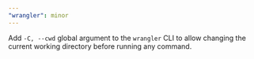 ```yaml
---
"wrangler": minor
---
```


Add `-C, --cwd` global argument to the `wrangler` CLI to allow changing the current working directory before running any command.
